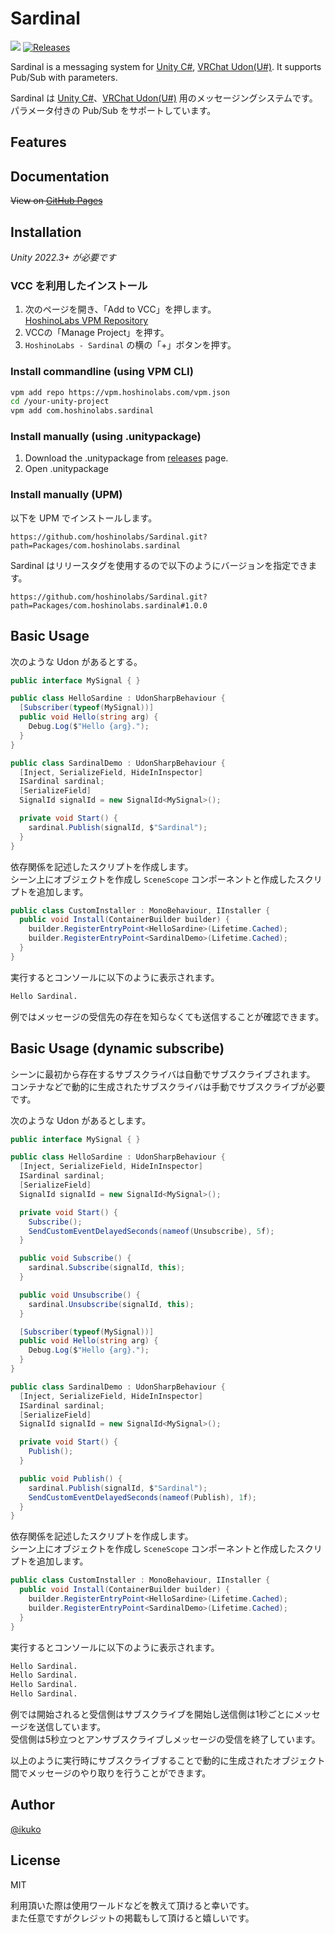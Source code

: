 # Sardinal

![](https://img.shields.io/badge/unity-2022.3+-000.svg)
[![Releases](https://img.shields.io/github/release/hoshinolabs/Sardinal.svg)](https://github.com/hoshinolabs/Sardinal/releases)

Sardinal is a messaging system for <a href="https://unity.com/">Unity C#</a>, <a href="https://udonsharp.docs.vrchat.com/">VRChat Udon(U#)</a>. It supports Pub/Sub with parameters.  
  
Sardinal は <a href="https://unity.com/">Unity C#</a>、<a href="https://udonsharp.docs.vrchat.com/">VRChat Udon(U#)</a> 用のメッセージングシステムです。  
パラメータ付きの Pub/Sub をサポートしています。

## Features

## Documentation

~~View on [GitHub Pages](https://sardinal.github.io)~~

## Installation

*Unity 2022.3+ が必要です*

### VCC を利用したインストール

1. 次のページを開き、「Add to VCC」を押します。  
  [HoshinoLabs VPM Repository](https://vpm.hoshinolabs.com/)
2. VCCの「Manage Project」を押す。
3. `HoshinoLabs - Sardinal` の横の「+」ボタンを押す。

### Install commandline (using VPM CLI)

```bash
vpm add repo https://vpm.hoshinolabs.com/vpm.json
cd /your-unity-project
vpm add com.hoshinolabs.sardinal
```

### Install manually (using .unitypackage)

1. Download the .unitypackage from [releases](https://github.com/hoshinolabs-vrchat/Sardinal/releases) page.
2. Open .unitypackage

### Install manually (UPM)

以下を UPM でインストールします。

```
https://github.com/hoshinolabs/Sardinal.git?path=Packages/com.hoshinolabs.sardinal
```

Sardinal はリリースタグを使用するので以下のようにバージョンを指定できます。

```
https://github.com/hoshinolabs/Sardinal.git?path=Packages/com.hoshinolabs.sardinal#1.0.0
```

## Basic Usage

次のような Udon があるとする。

```csharp
public interface MySignal { }
```

```csharp
public class HelloSardine : UdonSharpBehaviour {
  [Subscriber(typeof(MySignal))]
  public void Hello(string arg) {
    Debug.Log($"Hello {arg}.");
  }
}
```

```csharp
public class SardinalDemo : UdonSharpBehaviour {
  [Inject, SerializeField, HideInInspector]
  ISardinal sardinal;
  [SerializeField]
  SignalId signalId = new SignalId<MySignal>();

  private void Start() {
    sardinal.Publish(signalId, $"Sardinal");
  }
}
```

依存関係を記述したスクリプトを作成します。  
シーン上にオブジェクトを作成し `SceneScope` コンポーネントと作成したスクリプトを追加します。

```csharp
public class CustomInstaller : MonoBehaviour, IInstaller {
  public void Install(ContainerBuilder builder) {
    builder.RegisterEntryPoint<HelloSardine>(Lifetime.Cached);
    builder.RegisterEntryPoint<SardinalDemo>(Lifetime.Cached);
  }
}
```

実行するとコンソールに以下のように表示されます。

```bash
Hello Sardinal.
```

例ではメッセージの受信先の存在を知らなくても送信することが確認できます。

## Basic Usage (dynamic subscribe)

シーンに最初から存在するサブスクライバは自動でサブスクライブされます。  
コンテナなどで動的に生成されたサブスクライバは手動でサブスクライブが必要です。

次のような Udon があるとします。

```csharp
public interface MySignal { }
```

```csharp
public class HelloSardine : UdonSharpBehaviour {
  [Inject, SerializeField, HideInInspector]
  ISardinal sardinal;
  [SerializeField]
  SignalId signalId = new SignalId<MySignal>();

  private void Start() {
    Subscribe();
    SendCustomEventDelayedSeconds(nameof(Unsubscribe), 5f);
  }

  public void Subscribe() {
    sardinal.Subscribe(signalId, this);
  }

  public void Unsubscribe() {
    sardinal.Unsubscribe(signalId, this);
  }

  [Subscriber(typeof(MySignal))]
  public void Hello(string arg) {
    Debug.Log($"Hello {arg}.");
  }
}
```

```csharp
public class SardinalDemo : UdonSharpBehaviour {
  [Inject, SerializeField, HideInInspector]
  ISardinal sardinal;
  [SerializeField]
  SignalId signalId = new SignalId<MySignal>();

  private void Start() {
    Publish();
  }

  public void Publish() {
    sardinal.Publish(signalId, $"Sardinal");
    SendCustomEventDelayedSeconds(nameof(Publish), 1f);
  }
}
```

依存関係を記述したスクリプトを作成します。  
シーン上にオブジェクトを作成し  `SceneScope` コンポーネントと作成したスクリプトを追加します。

```csharp
public class CustomInstaller : MonoBehaviour, IInstaller {
  public void Install(ContainerBuilder builder) {
    builder.RegisterEntryPoint<HelloSardine>(Lifetime.Cached);
    builder.RegisterEntryPoint<SardinalDemo>(Lifetime.Cached);
  }
}
```

実行するとコンソールに以下のように表示されます。

```bash
Hello Sardinal.
Hello Sardinal.
Hello Sardinal.
Hello Sardinal.
```

例では開始されると受信側はサブスクライブを開始し送信側は1秒ごとにメッセージを送信しています。  
受信側は5秒立つとアンサブスクライブしメッセージの受信を終了しています。

以上のように実行時にサブスクライブすることで動的に生成されたオブジェクト間でメッセージのやり取りを行うことができます。  

## Author

[@ikuko](https://x.com/magi_ikuko)

## License

MIT  

利用頂いた際は使用ワールドなどを教えて頂けると幸いです。  
また任意ですがクレジットの掲載もして頂けると嬉しいです。
